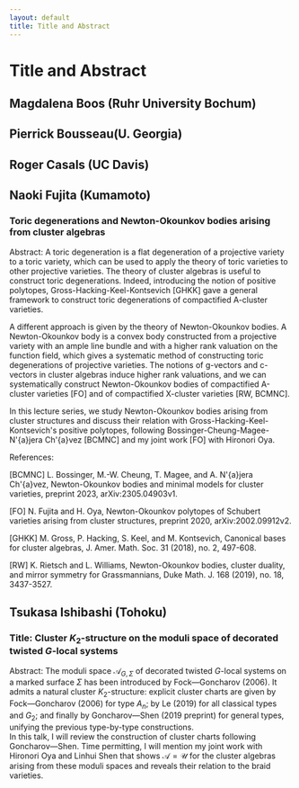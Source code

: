 ```yaml
---
layout: default
title: Title and Abstract
---
```


<script type="text/x-mathjax-config">MathJax.Hub.Config({tex2jax:{inlineMath:[['\$','\$'],['\\(','\\)']],processEscapes:true},CommonHTML: {matchFontHeight:false}});</script>
<script type="text/javascript" async src="https://cdnjs.cloudflare.com/ajax/libs/mathjax/2.7.1/MathJax.js?config=TeX-MML-AM_CHTML"></script>

# Title and Abstract

## Magdalena Boos (Ruhr University Bochum)
## Pierrick Bousseau(U. Georgia)
## Roger Casals (UC Davis)
## Naoki Fujita (Kumamoto)
### Toric degenerations and Newton-Okounkov bodies arising from cluster algebras
Abstract: A toric degeneration is a flat degeneration of a projective variety to a toric variety, which can be used to apply the theory of toric varieties to other projective varieties. The theory of cluster algebras is useful to construct toric degenerations. Indeed, introducing the notion of positive polytopes, Gross-Hacking-Keel-Kontsevich [GHKK] gave a general framework to construct toric degenerations of compactified A-cluster varieties.

A different approach is given by the theory of Newton-Okounkov bodies. A Newton-Okounkov body is a convex body constructed from a projective variety with an ample line bundle and with a higher rank valuation on the function field, which gives a systematic method of constructing toric degenerations of projective varieties. The notions of g-vectors and c-vectors in cluster algebras induce higher rank valuations, and we can systematically construct Newton-Okounkov bodies of compactified A-cluster varieties [FO] and of compactified X-cluster varieties [RW, BCMNC].

In this lecture series, we study Newton-Okounkov bodies arising from cluster structures and discuss their relation with Gross-Hacking-Keel-Kontsevich's positive polytopes, following Bossinger-Cheung-Magee-N\'{a}jera Ch\'{a}vez [BCMNC] and my joint work [FO] with Hironori Oya.

References:

[BCMNC] L. Bossinger, M.-W. Cheung, T. Magee, and A. N\'{a}jera Ch\'{a}vez, Newton-Okounkov bodies and minimal models for cluster varieties, preprint 2023, arXiv:2305.04903v1.

[FO] N. Fujita and H. Oya, Newton-Okounkov polytopes of Schubert varieties arising from cluster structures, preprint 2020, arXiv:2002.09912v2.

[GHKK] M. Gross, P. Hacking, S. Keel, and M. Kontsevich, Canonical bases for cluster algebras, J. Amer. Math. Soc. 31 (2018), no. 2, 497-608.

[RW] K. Rietsch and L. Williams, Newton-Okounkov bodies, cluster duality, and mirror symmetry for Grassmannians, Duke Math. J. 168 (2019), no. 18, 3437-3527.

## Tsukasa Ishibashi (Tohoku)
### Title: Cluster $K_2$-structure on the moduli space of decorated twisted $G$-local systems
Abstract: The moduli space $\mathcal{A}_{G,\Sigma}$ of decorated twisted $G$-local systems on a marked surface $\Sigma$ has been introduced by Fock—Goncharov (2006). It admits a natural cluster $K_2$-structure: explicit cluster charts are given by Fock—Goncharov (2006) for type $A_n$; by Le (2019) for all classical types and $G_2$; and finally by Goncharov—Shen (2019 preprint) for general types, unifying the previous type-by-type constructions.  
In this talk, I will review the construction of cluster charts following Goncharov—Shen. Time permitting, I will mention my joint work with Hironori Oya and Linhui Shen that shows $\mathscr{A}=\mathscr{U}$ for the cluster algebras arising from these moduli spaces and reveals their relation to the braid varieties.